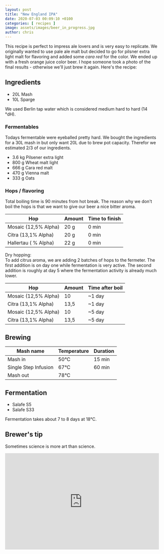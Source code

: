 ```yaml
---
layout: post
title: "New England IPA"
date: 2020-07-03 00:09:10 +0100
categories: [ recipes ]
image: assets/images/beer_in_progress.jpg
author: chris
---
```


This recipe is perfect to impress ale lovers and is very easy to replicate.
We originally wanted to use pale ale malt but decided to go for pilsner extra light malt for flavoring and added some _cara red_ for the color.
We ended up with a fresh orange juice color beer. I hope someone took a photo of the final results - otherwise we'll just brew it again. 
Here's the recipe:


## Ingredients

- 20L Mash 
- 10L Sparge

We used Berlin tap water which is considered medium hard to hard (14 °dH).

### Fermentables

Todays fermentable were eyeballed pretty hard. We bought the ingredients for a 30L mash in but only want 20L due to brew pot capacity. Therefor we estimated 2/3 of our ingredients.

- 3.6 kg Pilsener extra light
- 800 g Wheat malt light
- 666 g Cara red malt
- 470 g Vienna malt
- 333 g Oats

### Hops / flavoring

Total boiling time is 90 minutes from hot break. The reason why we don't boil the hops is that we want to give our beer a nice bitter aroma.

| Hop                  | Amount | Time to finish |
| -------------------- | ------ | -------------- |
| Mosaic (12,5% Alpha) | 20 g   | 0 min          |
| Citra (13,1% Alpha)  | 20 g   | 0 min          |
| Hallertau ( % Alpha) | 22 g   | 0 min          |



Dry hopping:  
To add citrus aroma, we are adding 2 batches of hops to the fermeter. The first addition is on day one while fermentation is very active.
The second addition is roughly at day 5 where the fermentation activity is already much lower.


| Hop |Amount | Time after boil|
| -------------------- | ----- | -------------- |
| Mosaic (12,5% Alpha) | 10     | ~1 day         |
| Citra (13,1% Alpha)  | 13,5   | ~1 day         |
| Mosaic (12,5% Alpha) | 10     | ~5 day         |
| Citra (13,1% Alpha)  | 13,5   | ~5 day         |

## Brewing

| Mash name            | Temperature | Duration     |
| ---------------------| ----------- | ------------ |
| Mash in              | 50°C        | 15 min       |
| Single Step Infusion | 67°C        | 60 min       |
| Mash out             | 78°C        |              |

## Fermentation

- Salafe S5
- Salafe S33

Fermentation takes about 7 to 8 days at 18°C.

## Brewer's tip
Sometimes science is more art than science. 

<p><iframe style="width:100%;" height="315" src="https://www.youtube.com/embed/W5JqB6e5QwU?rel=0&amp;showinfo=0" frameborder="0" allowfullscreen></iframe></p>


